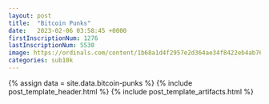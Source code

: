 ```yaml
---
layout: post
title:  "Bitcoin Punks"
date:   2023-02-06 03:58:45 +0000
firstInscriptionNum: 1276
lastInscriptionNum: 5530
image: https://ordinals.com/content/1b68a1d4f2957e2d364ae34f8422eb4ab76df5783613af8b6059808a77a46caci0
categories: sub10k
---
```

{% assign data = site.data.bitcoin-punks %}
{% include post_template_header.html %}
{% include post_template_artifacts.html %}